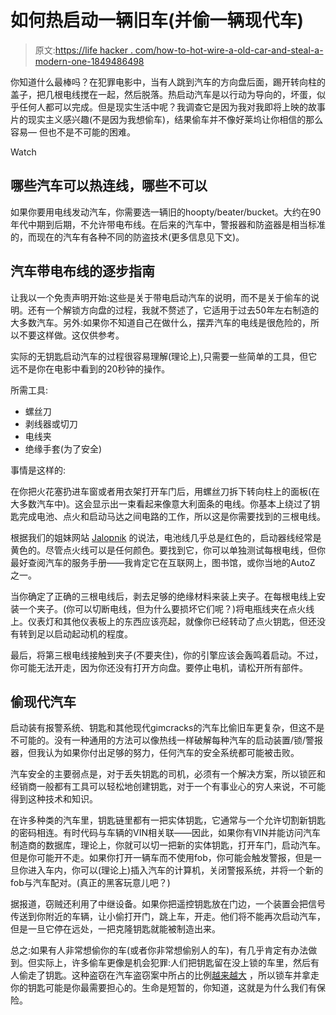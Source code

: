 # 如何热启动一辆旧车(并偷一辆现代车)

> 原文:[https://life hacker . com/how-to-hot-wire-a-old-car-and-steal-a-modern-one-1849486498](https://lifehacker.com/how-to-hot-wire-an-old-car-and-steal-a-modern-one-1849486498)

你知道什么最棒吗？在犯罪电影中，当有人跳到汽车的方向盘后面，踢开转向柱的盖子，把几根电线搅在一起，然后脱落。热启动汽车是以行动为导向的，坏蛋，似乎任何人都可以完成。但是现实生活中呢？我调查它是因为我对我即将上映的故事片的现实主义感兴趣(不是因为我想偷车)，结果偷车并不像好莱坞让你相信的那么容易— 但也不是不可能的困难。

Watch

## **哪些汽车可以热连线，哪些不可以**

如果你要用电线发动汽车，你需要选一辆旧的hoopty/beater/bucket。大约在90年代中期到后期，不允许带电布线。在后来的汽车中，警报器和防盗器是相当标准的，而现在的汽车有各种不同的防盗技术(更多信息见下文)。

## **汽车带电布线的逐步指南**

让我以一个免责声明开始:这些是关于带电启动汽车的说明，而不是关于偷车的说明。还有一个解锁方向盘的过程，我就不赘述了，它适用于过去50年左右制造的大多数汽车。另外:如果你不知道自己在做什么，摆弄汽车的电线是很危险的，所以不要这样做。这仅供参考。

实际的无钥匙启动汽车的过程很容易理解(理论上),只需要一些简单的工具，但它远不是你在电影中看到的20秒钟的操作。

所需工具:

*   螺丝刀
*   剥线器或切刀
*   电线夹
*   绝缘手套(为了安全)

事情是这样的:

在你把火花塞扔进车窗或者用衣架打开车门后，用螺丝刀拆下转向柱上的面板(在大多数汽车中)。这会显示出一束看起来像意大利面条的电线。你基本上绕过了钥匙完成电池、点火和启动马达之间电路的工作，所以这是你需要找到的三根电线。

根据我们的姐妹网站 [Jalopnik](https://jalopnik.com/how-to-hotwire-a-car-5871510) 的说法，电池线几乎总是红色的，启动器线经常是黄色的。尽管点火线可以是任何颜色。要找到它，你可以单独测试每根电线，但你最好查阅汽车的服务手册——我肯定它在互联网上，图书馆，或你当地的AutoZ 之一。

当你确定了正确的三根电线后，剥去足够的绝缘材料来装上夹子。在每根电线上安装一个夹子。(你可以切断电线，但为什么要损坏它们呢？)将电瓶线夹在点火线上。仪表灯和其他仪表板上的东西应该亮起，就像你已经转动了点火钥匙，但还没有转到足以启动起动机的程度。

最后，将第三根电线接触到夹子(不要夹住)，你的引擎应该会轰鸣着启动。不过，你可能无法开走，因为你还没有打开方向盘。要停止电机，请松开所有部件。

## **偷现代汽车**

启动装有报警系统、钥匙和其他现代gimcracks的汽车比偷旧车更复杂，但这不是不可能的。没有一种通用的方法可以像热线一样破解每种汽车的启动装置/锁/警报器，但我认为如果你付出足够的努力，任何汽车的安全系统都可能被击败。

汽车安全的主要弱点是，对于丢失钥匙的司机，必须有一个解决方案，所以锁匠和经销商一般都有工具可以轻松地创建钥匙，对于一个有事业心的穷人来说，不可能得到这种技术和知识。

在许多种类的汽车里，钥匙链里都有一把实体钥匙，它通常与一个允许切割新钥匙的密码相连。有时代码与车辆的VIN相关联——因此，如果你有VIN并能访问汽车制造商的数据库，理论上，你就可以切一把新的实体钥匙，打开车门，启动汽车。但是你可能开不走。如果你打开一辆车而不使用fob，你可能会触发警报，但是一旦你进入车内，你可以(理论上)插入汽车的计算机，关闭警报系统，并将一个新的fob与汽车配对。(真正的黑客玩意儿吧？)

据报道，窃贼还利用了中继设备。如果你把遥控钥匙放在门边，一个装置会把信号传送到你附近的车辆，让小偷打开门，跳上车，开走。他们将不能再次启动汽车，但是一旦它停在远处，一把克隆钥匙就能被制造出来。

总之:如果有人非常想偷你的车(或者你非常想偷别人的车)，有几乎肯定有办法做到。但实际上，许多偷车更像是机会犯罪:人们把钥匙留在没上锁的车里，然后有人偷走了钥匙。这种盗窃在汽车盗窃案中所占的比例[越来越大](https://www.nicb.org/news/news-releases/thefts-vehicles-keys-left-inside-continue-rise) ，所以锁车并拿走你的钥匙可能是你最需要担心的。生命是短暂的，你知道，这就是为什么我们有保险。